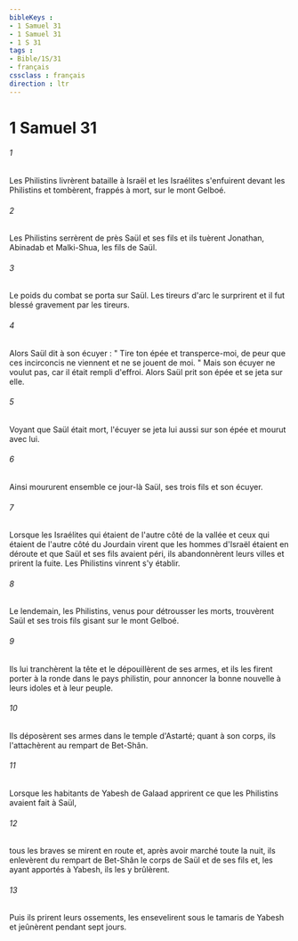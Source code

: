 ```yaml
---
bibleKeys : 
- 1 Samuel 31
- 1 Samuel 31
- 1 S 31
tags : 
- Bible/1S/31
- français
cssclass : français
direction : ltr
---
```


# 1 Samuel 31

###### 1
Les Philistins livrèrent bataille à Israël et les Israélites s'enfuirent devant les Philistins et tombèrent, frappés à mort, sur le mont Gelboé. 
###### 2
Les Philistins serrèrent de près Saül et ses fils et ils tuèrent Jonathan, Abinadab et Malki-Shua, les fils de Saül. 
###### 3
Le poids du combat se porta sur Saül. Les tireurs d'arc le surprirent et il fut blessé gravement par les tireurs. 
###### 4
Alors Saül dit à son écuyer : " Tire ton épée et transperce-moi, de peur que ces incirconcis ne viennent et ne se jouent de moi. " Mais son écuyer ne voulut pas, car il était rempli d'effroi. Alors Saül prit son épée et se jeta sur elle. 
###### 5
Voyant que Saül était mort, l'écuyer se jeta lui aussi sur son épée et mourut avec lui. 
###### 6
Ainsi moururent ensemble ce jour-là Saül, ses trois fils et son écuyer. 
###### 7
Lorsque les Israélites qui étaient de l'autre côté de la vallée et ceux qui étaient de l'autre côté du Jourdain virent que les hommes d'Israël étaient en déroute et que Saül et ses fils avaient péri, ils abandonnèrent leurs villes et prirent la fuite. Les Philistins vinrent s'y établir. 
###### 8
Le lendemain, les Philistins, venus pour détrousser les morts, trouvèrent Saül et ses trois fils gisant sur le mont Gelboé. 
###### 9
Ils lui tranchèrent la tête et le dépouillèrent de ses armes, et ils les firent porter à la ronde dans le pays philistin, pour annoncer la bonne nouvelle à leurs idoles et à leur peuple. 
###### 10
Ils déposèrent ses armes dans le temple d'Astarté; quant à son corps, ils l'attachèrent au rempart de Bet-Shân. 
###### 11
Lorsque les habitants de Yabesh de Galaad apprirent ce que les Philistins avaient fait à Saül, 
###### 12
tous les braves se mirent en route et, après avoir marché toute la nuit, ils enlevèrent du rempart de Bet-Shân le corps de Saül et de ses fils et, les ayant apportés à Yabesh, ils les y brûlèrent. 
###### 13
Puis ils prirent leurs ossements, les ensevelirent sous le tamaris de Yabesh et jeûnèrent pendant sept jours. 
